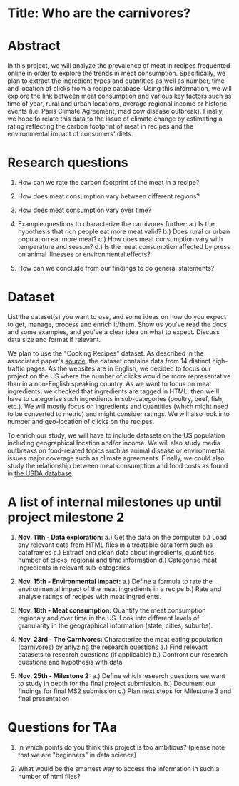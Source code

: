 # Title: Who are the carnivores?

# Abstract

In this project, we will analyze the prevalence of meat in recipes frequented online in order to explore the trends in meat consumption. Specifically, we plan to extract the ingredient types and quantities as well as number, time and location of clicks from a recipe database. Using this information, we will explore the link between meat consumption and various key factors such as time of year, rural and urban locations, average regional income or historic events (i.e. Paris Climate Agreement, mad cow disease outbreak). Finally, we hope to relate this data to the issue of climate change by estimating a rating reflecting the carbon footprint of meat in recipes and the environmental impact of consumers' diets. 


# Research questions

1. How can we rate the carbon footprint of the meat in a recipe?

2. How does meat consumption vary between different regions?

3. How does meat consumption vary over time?

4. Example questions to characterize the carnivores further:
    a.) Is the hypothesis that rich people eat more meat valid?
    b.) Does rural or urban population eat more meat?
    c.) How does meat consumption vary with temperature and season?
    d.) Is the meat consumption affected by press on animal illnesses or environmental effects?

5. How can we conclude from our findings to do general statements?


# Dataset
List the dataset(s) you want to use, and some ideas on how do you expect to get, manage, process and enrich it/them. Show us you've read the docs and some examples, and you've a clear idea on what to expect. Discuss data size and format if relevant.

We plan to use the "Cooking Recipes" dataset. As described in the associated paper's [source](http://infolab.stanford.edu/~west1/from-cookies-to-cooks/), the dataset contains data from 14 distinct high-traffic pages. As the websites are in English, we decided to focus our project on the US where the number of clicks would be more representative than in a non-English speaking country. 
As we want to focus on meat ingredients, we checked that ingredients are tagged in HTML, then we'll have to categorise such ingredients in sub-categories (poultry, beef, fish, etc.). We will mostly focus on ingredients and quantities (which might need to be converted to metric) and might consider ratings. We will also look into number and geo-location of clicks on the recipes. 

To enrich our study, we will have to include datasets on the US population including geographical location and/or income. We will also study media outbreaks on food-related topics such as animal disease or environmental issues major coverage such as climate agreements. Finally, we could also study the relationship between meat consumption and food costs as found in [the USDA database](https://www.ers.usda.gov/data-products/fruit-and-vegetable-prices/fruit-and-vegetable-prices/#Vegetables). 

# A list of internal milestones up until project milestone 2

1. **Nov. 11th - Data exploration:**
    a.) Get the data on the computer
    b.) Load any relevant data from HTML files in a treatable data form such as dataframes
    c.) Extract and clean data about ingredients, quantities, number of clicks, regional and time information
    d.) Categorise meat ingredients in relevant sub-categories. 

2. **Nov. 15th - Environmental impact:**
    a.) Define a formula to rate the environmental impact of the meat ingredients in a recipe
    b.) Rate and analyse ratings of recipes with meat ingredients.

3. **Nov. 18th - Meat consumption:**
       Quantify the meat consumption regionaly and over time in the US. Look into different levels of granularity in                the geographical information (state, cities, suburbs).

4. **Nov. 23rd - The Carnivores:**
    Characterize the meat eating population (carnivores) by anlyzing the research questions
    a.) Find relevant datasets to research questions (if applicable)
    b.) Confront our research questions and hypothesis with data
    
5. **Nov. 25th - Milestone 2:**
    a.) Define which research questions we want to study in depth for the final project submission.
    b.) Document our findings for final MS2 submission 
    c.) Plan next steps for Milestone 3 and final presentation

# Questions for TAa

1. In which points do you think this project is too ambitious? (please note that we are "beginners" in data science)

2. What would be the smartest way to access the information in such a number of html files?
